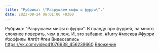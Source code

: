 ```yaml
---
title: "Рубрика: \"Разрушаем мифы о фурри\"."
date: 2023-09-24 06:01:00 +0300
---
```


Рубрика: "Разрушаем мифы о фурри".
В правду про фуррей, на много сложнее поверить, чем в лож. И, это забавно.
#furry #москва #фурри #зоофилы #лгбт #геи
Видеозапись
<a class="vk-attach" href="https://vk.com/video41076938_456239660">https://vk.com/video41076938_456239660</a>
<a class="vk-attach" href="https://vk.com/video41076938_456239660">Вложение</a>
